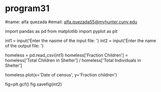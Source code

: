 # program31
#name: alfa quezada
#email: alfa.quezada55@myhunter.cuny.edu

import pandas as pd
from matplotlib import pyplot as plt

int1 = input('Enter the nasme of the input file: ')
int2 = input('Enter the name of the output file: ')

homeless = pd.read_csv(int1)
homeless['Fraction Children'] = homeless['Total Children in Shelter'] / homeless['Total Individuals in Shelter']

homeless.plot(x='Date of census', y='Fraction children')

fig=plt.gcf()
fig.savefig(int2)
